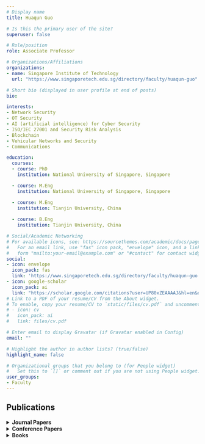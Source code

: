 ```yaml
---
# Display name
title: Huaqun Guo

# Is this the primary user of the site?
superuser: false

# Role/position
role: Associate Professor

# Organizations/Affiliations
organizations:
- name: Singapore Institute of Technology
  url: "https://www.singaporetech.edu.sg/directory/faculty/huaqun-guo"

# Short bio (displayed in user profile at end of posts) 
bio: 

interests:
- Network Security
- OT Security
- AI (artificial intelligence) for Cyber Security
- ISO/IEC 27001 and Security Risk Analysis
- Blockchain
- Vehicular Networks and Security
- Communications

education:
  courses:
  - course: PhD
    institution: National University of Singapore, Singapore

  - course: M.Eng
    institution: National University of Singapore, Singapore

  - course: M.Eng
    institution: Tianjin University, China
    
  - course: B.Eng
    institution: Tianjin University, China

# Social/Academic Networking
# For available icons, see: https://sourcethemes.com/academic/docs/page-builder/#icons
#   For an email link, use "fas" icon pack, "envelope" icon, and a link in the
#   form "mailto:your-email@example.com" or "#contact" for contact widget.
social:
- icon: envelope
  icon_pack: fas
  link: 'https://www.singaporetech.edu.sg/directory/faculty/huaqun-guo'
- icon: google-scholar
  icon_pack: ai
  link: "https://scholar.google.com/citations?user=UP80xZEAAAAJ&hl=en&oi=sra"
# Link to a PDF of your resume/CV from the About widget.
# To enable, copy your resume/CV to `static/files/cv.pdf` and uncomment the lines below.
# - icon: cv
#   icon_pack: ai
#   link: files/cv.pdf

# Enter email to display Gravatar (if Gravatar enabled in Config)
email: ""

# Highlight the author in author lists? (true/false)
highlight_name: false

# Organizational groups that you belong to (for People widget)
#   Set this to `[]` or comment out if you are not using People widget.
user_groups:
- Faculty
---
```


## <span style="font-size: 1.25rem  ;">**Publications**</span>
<details>
  <summary><strong>Journal Papers</strong></summary>

  - <span style="font-size: 0.9rem  ;">L. Zhou, H. Guo, and G. Deng. A fog computing based approach to DDoS mitigation in IIoT systems. Computers & Security - Journal, Elsevier, Vol. 85, pp. 51-62, August 2019</span>
  - <span style="font-size: 0.9rem  ;">H. Guo, L. H. Ngoh, W. C. Wong and J. G. Tan. Comparison of In-Network versus Staggered Multicast Video Distribution Models. Multimedia Tools and Applications - Journal, Kluwer Academic Publishers, Vol. 28, No. 3, pp. 373 – 394, March 2006</span>
  - <span style="font-size: 0.9rem  ;">H. Guo and X. Yu. A Survey on Blockchain Technology and its security. Blockchain: Research and Applications, Elsevier, February 2022</span>
  - <span style="font-size: 0.9rem  ;">D. Li, H. Guo, J. Zhou, L. Zhou, and J. W. Wong. SCADAWall: A CPI-Enabled Firewall Model for SCADA Security. Computers & Security Journal, Elsevier, Vol. 80, pp. 134-154, January 2019</span>
  - <span style="font-size: 0.9rem  ;">H. Guo, L. H. Ngoh, W. C. Wong and J. G. Tan. DINCast: A Hop Efficient Dynamic Multicast Infrastructure for P2P Computing. Future Generation Computer Systems - Journal, Special issue in Peer-To-Peer Computing and Interaction with Grids, Elsevier, Vol 21/3 pp. 361-375, March 2005</span>
  - <span style="font-size: 0.9rem  ;">E. G. Chekole, S. Chattopadhyay, M. Ochoa, H. Guo. Unnikrishnan Cheramangalath. CIMA: Compiler-Enforced Resilience Against Memory Safety Attacks in Cyber-Physical Systems. Computers & Security, Elsevier, Volume 94, July 2020</span>
  - <span style="font-size: 0.9rem  ;">H. Guo, Y, Wu, F. Bao, H. Chen and M. Ma. UBAPV2G: A Unique Batch Authentication Protocol for Vehicle-to-Grid Communications. IEEE Transactions on Smart Grid, Vol. 2, No. 4, pp. 707-714, December 2011</span>
</details>
<details>
  <summary><strong>Conference Papers</strong></summary>

  - <span style="font-size: 0.9rem  ;">C. P. L. Choo, W. L. Goh and H. Guo. Security Development with an Industrial Device for SCADA System. The Sixth IRC Conference on Science, Engineering and Technology (IRC-SET), Singapore, 18 July 2020</span>
  - <span style="font-size: 0.9rem  ;">H. Guo, X. Shen, W. L. Goh and L. Zhou. Data Analysis for Anomaly Detection to Secure Rail Network. IEEE International Conference on Intelligent Rail Transport (ICIRT), Singapore, December 12-14, 2018</span>
  - <span style="font-size: 0.9rem  ;">L. Zhou, H. Guo, D. Li, J. Zhou and J. W. Wong. A Scheme for Lightweight SCADA Packet Authentication. The 23rd Asia-Pacific Conference on Communications (APCC), Perth, Australia, December 2017</span>
  - <span style="font-size: 0.9rem  ;">A. Pathak, W. C, Wong, H. Guo, and Y. Wu. Remote Tracking Protocol with Predictive Localization Algorithm. 18th IEEE International conference on Networks (ICON 2012), pp. 268-273, Singapore, December 12-14, 2012</span>
  - <span style="font-size: 0.9rem  ;">H. Guo, F. Yu, W. C. Wong, V. Suhendra, and Y. Wu. Secure Wireless Communication Platform for EV-to-Grid Research. The 6th International Wireless Communications & Mobile Computing Conference (IWCMC 2010), pp. 21-25, Caen, France, June 28 – July 2, 2010</span>
  - <span style="font-size: 0.9rem  ;">H. Guo, H. S. Cheng, Y. Wu, J. J. Ang, F. Tao, A. K. Venkatasubramanian, C. H. Kwek, and L. H. Liow. An Automotive Security System for Anti-Theft. The Eighth International Conference on Networks (ICN), pp.421-426, Gosier, Guadeloupe, France, March 1-6, 2009</span>
  - <span style="font-size: 0.9rem  ;">G. Deng, X. Yu, and H. Guo. Efficient Password Guessing based on a Password Segmentation Approach. IEEE Global Communications Conference (GLOBECOM), Waikoloa, HI, USA, December 9-13, 2019</span>
  - <span style="font-size: 0.9rem  ;">L. Zhou and H. Guo. Anomaly Detection Methods for IIoT Networks. IEEE International Conference on Service Operations and Logistics and Informatics (SOLI), Singapore, July 31 – August 2, 2018</span>
  - <span style="font-size: 0.9rem  ;">J. Y. Ho, W. Y. Koh, B. Veeravalli, J. W. Wong, and H. Guo. Secure Sensing Inputs for Autonomous Vehicles. IEEE TENCON 2017, Penang, Malaysia, November 5-8, 2017</span>
  - <span style="font-size: 0.9rem  ;">Q. Yi, H. Guo, and W. C. Wong. Design and Implementation of Sub-Cover Difference Broadcast Encryption Algorithm. International Conference on Information, Communications and Signal Processing (ICICS), pp. 1-5, Singapore, December 13-16, 2011</span>
  - <span style="font-size: 0.9rem  ;">L. Jiang, H. Guo, and W. C. Wong. An Integrated Embedded System for Car Control. The Seventh International Conference on Information, Communications and Signal Processing (ICICS 2009), Macau, China, December 7-10, 2009</span>
  - <span style="font-size: 0.9rem  ;">E. G. Chekole and H. Guo. DARUD: Detecting and Arresting Rogue USB Devices in the V2X Ecosystem. 2021 IEEE International Conference on Service Operations and Logistics, and Informatics (SOLI), Singapore, 2021</span>
  - <span style="font-size: 0.9rem  ;">R Dheeraj, H. Guo, B. Veeravalli, and X. Yu. Design and Development of SCADA Firewall Security Features for Protecting Industrial Operations. The 16th IEEE Asia Pacific Wireless Communications Symposium (APWCS 2019), Singapore, August 28-30, 2019</span>
  - <span style="font-size: 0.9rem  ;">M. H. A. Wibowo, H. Guo, and W. L. Goh. Detecting Anomalies in Metro Systems. IEEE 4th World Forum on Internet of Things (WF-IoT), Singapore, February 5-8, 2018</span>
  - <span style="font-size: 0.9rem  ;">D. Li, H. Guo, and J. Xu. Enhancing TPM Security by Integrating SRAM PUFs Technology. The 2nd ACM Cyber-Physical System Security Workshop (CPSS 2016), held in conjunction with ACM AsiaCCS’16, Xi’an, China, May 30, 2016</span>
  - <span style="font-size: 0.9rem  ;">D. Li, H. Guo, and J. Xu. Enhancing TPM Security by Integrating SRAM PUFs Technology. The 2nd ACM Cyber-Physical System Security Workshop (CPSS 2016), held in conjunction with ACM AsiaCCS’16, Xi’an, China, May 30, 2016</span>
  - <span style="font-size: 0.9rem  ;">H. Guo, L. H. Ngoh and W. C. Wong. DINCast: Optimizing Application-Level Shared-Tree Multicast. IEEE 23rd International Conference on Advanced Information Networking and Applications (AINA 2009), pp. 270 – 277, Bradford UK, May 26-29, 2009</span>
  - <span style="font-size: 0.9rem  ;">E. G. Chekole and H. Guo. ICS-SEA: Formally Modeling the Conflicting Design Constraints in ICS. The fifth Industrial Control System Security Workshop, San Juan, Puerto Rico, December 10, 2019, in conjunction with the Annual Computer Security Applications Conference (ACSAC)</span>
  - <span style="font-size: 0.9rem  ;">H. Guo, J. Z. W. Sim, and B. Veeravalli. Protecting Train Balise Telegram Data Integrity. The 21st IEEE International Conference on Intelligent Transportation Systems (ITSC), Maui, Hawaii, USA, November 4-7, 2018</span>
  - <span style="font-size: 0.9rem  ;">L. Zhou and H. Guo. Applying NFV/SDN in Mitigating DDoS Attacks. IEEE TENCON 2017, Penang, Malaysia, November 5-8, 2017</span>
  - <span style="font-size: 0.9rem  ;">Y. Wu, V. Suhendra and H. Guo. A Gateway-based Access Control Scheme for Collaborative Clouds. International Conference on Internet Monitoring and Protection (ICIMP), Stuttgart, Germany, pp. 54-60, May 27 – June 1, 2012</span>
  - <span style="font-size: 0.9rem  ;">H. Guo, and Y. Wu. An Integrated Embedded Solution for Vehicle Communication & Control. The 2009 International Conference on Robotics, Informatics, Intelligence control system Technologies (RIIT'09). Bangkok, Thailand, December 11-14, 2009</span>
  - <span style="font-size: 0.9rem  ;">H. Guo, L. H. Ngoh, Y. Wu, L. H. Liow, C. H. Kwek, F. Tao, and J. J. Ang. Embedded Info-Security Solutions for Vehicular Networks. The Third International Conference on Communications and Networking in China (CHINACOM’08), Hangzhou, China, August 25-27, 2008</span>
  - <span style="font-size: 0.9rem  ;">J. Lu, Z. Zhao, and H. Guo. White-Box Implementation of the KMAC Message Authentication Code. The 15th International Conference on Information Security Practice and Experience (ISPEC 2019), Kuala Lumpur, Malaysia, November 26-28, 2019</span>
  - <span style="font-size: 0.9rem  ;">Z. Zhao and H. Guo. Method for Enforcing Access Control Policies on NCMS. IEEE International Conference on Service Operations and Logistics and Informatics (SOLI), Singapore, July 31 – August 2, 2018</span>
  - <span style="font-size: 0.9rem  ;">P. J. Lee, H. Guo and B. Veeravalli. Critical Infocomm Infrastructure Firewall Performance Enhancement Through Hash Based Rule Lookup. IRC Conference on Science, Engineering and Technology (IRC-SET), Singapore, August 10, 2017. (Best Paper Award)</span>
  - <span style="font-size: 0.9rem  ;">T. Li, H. Guo, and M. Ma. Matrix-Tree Based Hybrid Broadcast Encryption. 2nd IEEE Workshop on Multimedia Communications & Services, GLOBECOM Workshops, 2011 IEEE, pp. 61-65, Houston, Texas, USA, December 5-9, 2011</span>
  - <span style="font-size: 0.9rem  ;">H. Guo, L. H. Ngoh, Y. Wu and J. C. M. Teo. Integrated Info-Security for Vehicular Networks. International Conference on Intelligence in Next Generation Networks, pp. 1 – 4, Bordeaux, France, October 26-29, 2009</span>
  - <span style="font-size: 0.9rem  ;">Z. S. Lee, H. Guo and L. Zhou. Rail System Anomaly Detection via Machine Learning Approaches. 2020 IEEE Region 10 Conference (TENCON), Osaka, Japan, 16-19 November 2020</span>
  - <span style="font-size: 0.9rem  ;">X. Yu and H. Guo. A Survey on IIoT Security. The 16th IEEE Asia Pacific Wireless Communications Symposium (APWCS 2019), Singapore, August 28-30, 2019</span>
  - <span style="font-size: 0.9rem  ;">H. Guo and J. W. Wong. Cyber-Physical Authentication for Metro Systems. The 23rd Asia-Pacific Conference on Communications (APCC), Perth, Australia, December 2017</span>
  - <span style="font-size: 0.9rem  ;">J. Chen and H. Guo. Adaptive Streaming Systems for Vehicles: Available Technologies. 21st ITS World Congress, Detroit, USA, September 7-11, 2014</span>
  - <span style="font-size: 0.9rem  ;">H. Guo, S. T. Goh, N. C. S. Foo, Q. Zhang, and W. C. Wong. Performance Evaluation of 802.11p Device for Secure Vehicular Communication. The 7th International Wireless Communications and Mobile Computing Conference (IWCMC 2011), pp. 1170-1175, Istanbul, Turkey, July 5 -8, 2011</span>
  - <span style="font-size: 0.9rem  ;">J. C. M. Teo, L. H. Ngoh and H. Guo. Anonymous DoS-Resistant Password-based Authentication, Key Exchange and Pseudonym Delivery Protocol for Vehicular Networks. IEEE 23rd International Conference on Advanced Information Networking and Applications (AINA 2009), Bradford, UK, May 26-29, 2009</span>
  - <span style="font-size: 0.9rem  ;">H. Guo, E. W. R. Tan, L. Zhou, Z. Zhao, and X. Yu. 2FA Communication Protocol to Secure Metro Control Devices. The 22nd IEEE International Conference on Intelligent Transportation Systems (ITSC), Auckland, New Zealand, October 27-30, 2019</span>
  - <span style="font-size: 0.9rem  ;">H. Guo, E. W. R. Tan, L. Zhou, Z. Zhao, and X. Yu. 2FA Communication Protocol to Secure Metro Control Devices. The 22nd IEEE International Conference on Intelligent Transportation Systems (ITSC), Auckland, New Zealand, October 27-30, 2019</span>
  - <span style="font-size: 0.9rem  ;">P. J. Lee, H. Guo, and B. Veeravalli. Enhancing CII Firewall Performance Through Hash Based Rule Lookup. IEEE TENCON 2017, Penang, Malaysia, November 5-8, 2017</span>
  - <span style="font-size: 0.9rem  ;">T. Li, H. Guo, and M. Ma. Hybrid Multimedia Broadcast Encryption Schemes. IEEE Wireless Communications and Networking Conference (WCNC 2012), pp. 2598-2602, Paris, France, April 1-4, 2012</span>
  - <span style="font-size: 0.9rem  ;">H. Guo, F. Tao, M. Ma, and Y. Wu. A Reliable Route Selecting Algorithm for Vehicle Communication. The Seventh International Conference on Information, Communications and Signal Processing (ICICS 2009), pp. 1-5, Macau, China, December 7-10, 2009</span>
  - <span style="font-size: 0.9rem  ;">H. Guo, F. Tao, M. Ma, and Y. Wu. A Reliable Route Selecting Algorithm for Vehicle Communication. The Seventh International Conference on Information, Communications and Signal Processing (ICICS 2009), pp. 1-5, Macau, China, December 7-10, 2009</span>
  - <span style="font-size: 0.9rem  ;">H. Guo, M. Wei, P. Huang and E. G. Chekole. Enhance Enterprise Security through Implementing ISO/IEC 27001 Standard. 2021 IEEE International Conference on Service Operations and Logistics, and Informatics (SOLI), Singapore, 2021</span>
  - <span style="font-size: 0.9rem  ;">Y. Rui, N. H. L. Wong, H. Guo, and W. L. Goh. Data-Driven Attack Anomaly Detection in Public Transport Networks. The 16th IEEE Asia Pacific Wireless Communications Symposium (APWCS 2019), Singapore, August 28-30, 2019</span>
  - <span style="font-size: 0.9rem  ;">E. G. Chekole, S. Chattopadhyay, M. Ochoa, and H. Guo. Enforcing Full-Stack Memory-Safety in Cyber-Physical Systems. The 10th International Symposium on Engineering Secure Software and Systems (ESSoS) 2018, LNCS 10953, pp. 9–26, Paris, France, June 26-27, 2018</span>
  - <span style="font-size: 0.9rem  ;">L. Zhou, H. Guo, D. Li, J. W. Wong and J. Zhou. Mind the Gap: Security Analysis of Metro Platform Screen Door System. The 2nd Singapore Cyber Security R&D Conference, Singapore, February 21-22, 2017</span>
  - <span style="font-size: 0.9rem  ;">H. Guo, F. Yu, Z. Zhang, W. C. Wong, M. Ma, and Y. Wu. HASVC: An Efficient Hybrid Authentication Scheme for Vehicular Communication. IEEE International Conference on Communications (ICC 2011), pp.1-5, Kyoto, Japan, June 5-9, 2011</span>
  - <span style="font-size: 0.9rem  ;">H. Guo, J. J. Ang, and Y. Wu. Extracting Controller Area Network Data for Reliable Car Communications. 2009 IEEE Intelligent Vehicles Symposium, pp. 1027 – 1032, Xi’an, China, June 3-5 2009</span>
</details>
<details>
  <summary><strong>Books</strong></summary>

  - <span style="font-size: 0.9rem  ;">H. Guo, D. Zhang, L. H. Ngoh, S. Zheng, and W. C. Wong. Context-Aware Service Discovery in Ubiquitous Computing. Encyclopedia of Internet Technologies and Applications, Information Science Reference (an imprint of IGI Global), Hershey · New York, pp. 119-125, August 2007</span>
  - <span style="font-size: 0.9rem  ;">H. Guo, Introduction: An Emerging Area of Vehicular Networks and Data Exchange. In H.Q. Guo (Ed.), Automotive Informatics and Communicative Systems: Principles in Vehicular Networks and Data Exchange. Information Science Reference (an imprint of IGI Global), Hershey · New York, USA, pp. 1-11, April 2009</span>
  - <span style="font-size: 0.9rem  ;">H. Guo, L. H. Ngoh, and W. C. Wong. Optimizing Inter-Domain Internet Multicast. Encyclopedia of Internet Technologies and Applications, Information Science Reference (an imprint of IGI Global), Hershey · New York, pp. 391-397, August 2007</span>
  - <span style="font-size: 0.9rem  ;">H. Guo, L. H. Ngoh, and W. C. Wong. Optimizing Inter-Domain Internet Multicast. Encyclopedia of Internet Technologies and Applications, Information Science Reference (an imprint of IGI Global), Hershey · New York, pp. 391-397, August 2007</span>
</details>


